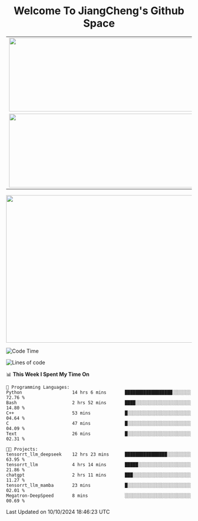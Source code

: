 <h1 align="center">Welcome To JiangCheng's Github Space</h1>

<table align="center" frame="void" rules="none" >
  <tr>
    <td>
      <div align="center"> <img height="200px" width="500px"  src="https://github-readme-stats.vercel.app/api?username=thisjiang&hide_title=true&hide_border=true&layout=compact&show_icons=trueline_height=21&text_color=000&icon_color=000&bg_color=0,ea6161,ffc64d,fffc4d,52fa5a&theme=graywhite" /> </div>
    </td>
    <td>
      <div align="center"> <img height="200px" width="500px" src="https://github-readme-stats.vercel.app/api/top-langs/?username=thisjiang&hide_title=true&hide_border=true&layout=compact&langs_count=6&text_color=000&icon_color=fff&bg_color=0,52fa5a,4dfcff,c64dff&theme=graywhite" /> </div>
    </td>
  </tr>
  <tr>
    <td>
      <div align="center"> <img height="200px" width="500px" src="https://github-readme-streak-stats.herokuapp.com/?user=thisjiang&hide_title=true&hide_border=true&layout=compact&langs_count=6" /> </div>
    </td>
    <td>
      <div align="center"> 
      <a href="https://github.com/" target="_blank"><img style="margin: 10px" src="https://profilinator.rishav.dev/skills-assets/git-scm-icon.svg" alt="Git" height="50" /></a>  
      <a href="https://www.linux.org/" target="_blank"><img style="margin: 10px" src="https://profilinator.rishav.dev/skills-assets/linux-original.svg" alt="Linux" height="50" /></a>  
      <a href="https://www.gnu.org/software/bash/" target="_blank"><img style="margin: 10px" src="https://profilinator.rishav.dev/skills-assets/gnu_bash-icon.svg" alt="Bash" height="50" /></a>  
      </div>
    </td>
  </tr>
</table>

<div align="center"> <img height="400px" width="1000px" src="https://github-readme-activity-graph.cyclic.app/graph?username=thisjiang&theme=react&hide_title=true&hide_border=true&layout=compact&langs_count=6" /> </div></td>

<!--START_SECTION:waka-->
![Code Time](http://img.shields.io/badge/Code%20Time-1%2C812%20hrs%2025%20mins-blue)

![Lines of code](https://img.shields.io/badge/From%20Hello%20World%20I%27ve%20Written-218.2%20thousand%20lines%20of%20code-blue)

📊 **This Week I Spent My Time On** 

```text
💬 Programming Languages: 
Python                   14 hrs 6 mins       ██████████████████░░░░░░░   72.76 % 
Bash                     2 hrs 52 mins       ████░░░░░░░░░░░░░░░░░░░░░   14.80 % 
C++                      53 mins             █░░░░░░░░░░░░░░░░░░░░░░░░   04.64 % 
C                        47 mins             █░░░░░░░░░░░░░░░░░░░░░░░░   04.09 % 
Text                     26 mins             █░░░░░░░░░░░░░░░░░░░░░░░░   02.31 % 

🐱‍💻 Projects: 
tensorrt_llm_deepseek    12 hrs 23 mins      ████████████████░░░░░░░░░   63.95 % 
tensorrt_llm             4 hrs 14 mins       █████░░░░░░░░░░░░░░░░░░░░   21.86 % 
chatgpt                  2 hrs 11 mins       ███░░░░░░░░░░░░░░░░░░░░░░   11.27 % 
tensorrt_llm_mamba       23 mins             █░░░░░░░░░░░░░░░░░░░░░░░░   02.01 % 
Megatron-DeepSpeed       8 mins              ░░░░░░░░░░░░░░░░░░░░░░░░░   00.69 % 
```


 Last Updated on 10/10/2024 18:46:23 UTC
<!--END_SECTION:waka-->
